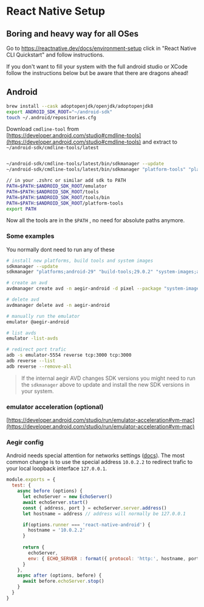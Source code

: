 # React Native Setup

## Boring and heavy way for all OSes

Go to https://reactnative.dev/docs/environment-setup click in "React Native CLI Quickstart" and follow instructions.

If you don't want to fill your system with the full android studio or XCode follow the instructions below but be aware that there are dragons ahead! 

## Android

```bash
brew install --cask adoptopenjdk/openjdk/adoptopenjdk8
export ANDROID_SDK_ROOT="~/android-sdk"
touch ~/.android/repositories.cfg
```

Download `cmdline-tool` from [https://developer.android.com/studio#cmdline-tools](https://developer.android.com/studio#cmdline-tools) and extract to `~/android-sdk/cmdline-tools/latest`

```bash

~/android-sdk/cmdline-tools/latest/bin/sdkmanager --update
~/android-sdk/cmdline-tools/latest/bin/sdkmanager "platform-tools" "platforms;android-29" "build-tools;29.0.2" "add-ons;addon-google_apis-google-24" "system-images;android-29;default;x86_64"

// in your .zshrc or similar add sdk to PATH
PATH=$PATH:$ANDROID_SDK_ROOT/emulator
PATH=$PATH:$ANDROID_SDK_ROOT/tools
PATH=$PATH:$ANDROID_SDK_ROOT/tools/bin
PATH=$PATH:$ANDROID_SDK_ROOT/platform-tools
export PATH
```
Now all the tools are in the `$PATH` , no need for absolute paths anymore.

### Some examples

You normally dont need to run any of these

```bash
# install new platforms, build tools and system images
sdkmanager --update
sdkmanager "platforms;android-29" "build-tools;29.0.2" "system-images;android-29;default;x86_64"

# create an avd
avdmanager create avd -n aegir-android -d pixel --package "system-images;android-29;default;x86_64"

# delete avd
avdmanager delete avd -n aegir-android

# manually run the emulator
emulator @aegir-android

# list avds
emulator -list-avds

# redirect port trafic
adb -s emulator-5554 reverse tcp:3000 tcp:3000
adb reverse --list
adb reverse --remove-all
```
> If the internal aegir AVD changes SDK versions you might need to run the `sdkmanager` above to update and install the new SDK versions in your system.


### emulator acceleration (optional)

[https://developer.android.com/studio/run/emulator-acceleration#vm-mac](https://developer.android.com/studio/run/emulator-acceleration#vm-mac)

### Aegir config
Android needs special attention for networks settings ([docs](https://developer.android.com/studio/run/emulator-networking)). The most common change is to use the special address `10.0.2.2` to redirect trafic to your local loopback interface `127.0.0.1`.

```js
module.exports = {
  test: {
    async before (options) {
      let echoServer = new EchoServer()
      await echoServer.start()
      const { address, port } = echoServer.server.address()
      let hostname = address // address will normally be 127.0.0.1

      if(options.runner === 'react-native-android') {
        hostname = '10.0.2.2'
      }
      
      return {
        echoServer,
        env: { ECHO_SERVER : format({ protocol: 'http:', hostname, port })}
      }
    },
    async after (options, before) {
      await before.echoServer.stop()
    }
  }
}


```